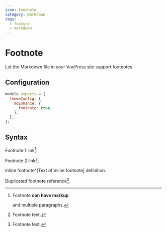 ```yaml
---
icon: footnote
category: markdown
tags:
  - feature
  - markdown
---
```


# Footnote

Let the Markdown file in your VuePress site support footnotes.

## Configuration

```js {4}
module.exports = {
  themeConfig: {
    mdEnhance: {
      footnote: true,
    },
  },
};
```

## Syntax

Footnote 1 link[^first].

Footnote 2 link[^second].

Inline footnote^[Text of inline footnote] definition.

Duplicated footnote reference[^second].

[^first]: Footnote **can have markup**

    and multiple paragraphs.

[^second]: Footnote text.
